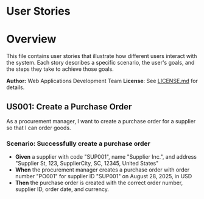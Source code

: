 # User Stories

# Overview
This file contains user stories that illustrate how different users interact with the system. Each story describes a specific scenario, the user's goals, and the steps they take to achieve those goals.

**Author:** Web Applications Development Team
**License**: See [LICENSE.md](../LICENSE.md) for details.

## US001: Create a Purchase Order
As a procurement manager, I want to create a purchase order for a supplier so that I can order goods.

### Scenario: Successfully create a purchase order
- **Given** a supplier with code "SUP001", name "Supplier Inc.", and address "Supplier St, 123, SupplierCity, SC, 12345, United States"
- **When** the procurement manager creates a purchase order with order number "PO001" for supplier ID "SUP001" on August 28, 2025, in USD
- **Then** the purchase order is created with the correct order number, supplier ID, order date, and currency.